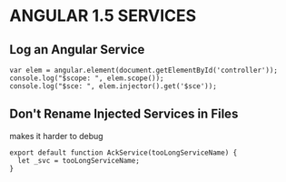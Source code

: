 # ANGULAR 1.5 SERVICES

## Log an Angular Service
```
var elem = angular.element(document.getElementById('controller'));
console.log("$scope: ", elem.scope());
console.log("$sce: ", elem.injector().get('$sce'));
```

## Don't Rename Injected Services in Files
makes it harder to debug
```
export default function AckService(tooLongServiceName) {
  let _svc = tooLongServiceName;
}
```
